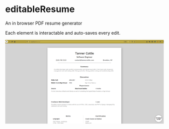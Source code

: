 # editableResume
An in browser PDF resume generator

Each element is interactable and auto-saves every edit. 

![Screenshot of project](screenshot.png)
